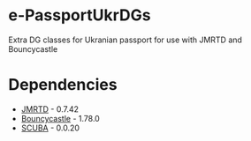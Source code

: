 # e-PassportUkrDGs

Extra DG classes for Ukranian passport for use with JMRTD and Bouncycastle

# Dependencies

- [JMRTD](https://jmrtd.org/) - 0.7.42
- [Bouncycastle](https://www.bouncycastle.org/documentation/documentation-java/) - 1.78.0
- [SCUBA](https://mvnrepository.com/artifact/net.sf.scuba/scuba-smartcards) - 0.0.20
